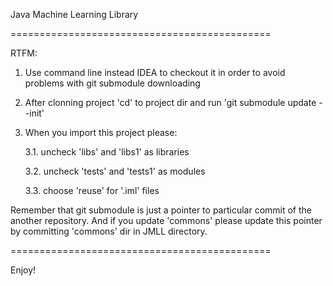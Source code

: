 Java Machine Learning Library

=============================================

RTFM:

1. Use command line instead IDEA to checkout it in order to avoid problems with git submodule downloading

2. After clonning project 'cd' to project dir and run 'git submodule update --init'

3. When you import this project please:

    3.1. uncheck 'libs' and 'libs1' as libraries
 
    3.2. uncheck 'tests' and 'tests1' as modules

    3.3. choose 'reuse' for '.iml' files



Remember that git submodule is just a pointer to particular commit of the another repository. And if you update 'commons' please update this pointer by committing 'commons' dir in JMLL directory.

=============================================

Enjoy!
